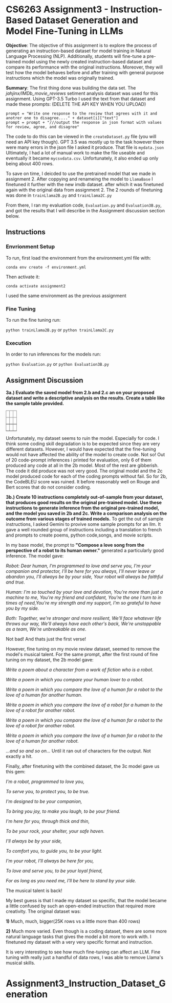 # CS6263 Assignment3 - Instruction-Based Dataset Generation and Model Fine-Tuning in LLMs

**Objective**: The objective of this assignment is to explore the process of generating an instruction-based dataset for model training in Natural Language Processing (NLP). Additionally, students will fine-tune a pre-trained model using the newly created instruction-based dataset and compare its performance with the original instructions. Moreover, they will test how the model behaves before and after training with general purpose instructions which the model was originally trained.

**Summary**: The first thing done was building the data set. The *jahjinx/IMDb_movie_reviews* setiment analysis dataset was used for this assignment. Using GPT-3.5 Turbo I used the text from that dataset and made these prompts: (DELETE THE API KEY WHEN YOU UPLOAD)
```
prompt = "Write one response to the review that agrees with it and anotrer one to disagree...." + dataset[i]["text"]
prompt = prompt + "///output the response in json format with values for review, agree, and disagree"
```
The code to do this can be viewed in the `createDataset.py` file (you will need an API key though). GPT 3.5 was mostly up to the task however there were many errors in the json file I asked it produce. That file is `mydata.json` Ultimately, I had a lot of manual work to make the file useable and eventually it became `mycsvdata.csv`. Unfortunately, it also ended up only being about 400 rows.

To save on time, I deicded to use the pretrained model that we made in assignment 2. After coppying and renameing the model to `LlamaBase` I finetuned it further with the new imdb dataset. after which it was finetuned again with the original data from assignment 2. The 2 rounds of finetuning was done in `trainLlama2B.py` and `trainLlama2C.py`

From there, I ran my evaluation code, `Evaluation.py` and `Evaluation3B.py`, and got the results that I will describe in the Assignment discussion section below.

## Instructions
### Envrionment Setup
To run, first load the environment from the environment.yml file with:

`conda env create -f environment.yml`

Then activate it:

`conda activate assignment2`

I used the same environment as the previous assignment

### Fine Tuning

To run the fine tuning run:

`python trainLlama2B.py` or `python trainLlama2C.py`

### Execution

In order to run inferences for the models run:

`python Evaluation.py` or `python Evaluation3B.py`

## Assignment Discussion

**3a.) Evaluate the saved model from 2.b and 2.c an on your proposed dataset and write a descriptive analysis on the results. Create a table like the sample table provided.**

<style type="text/css">
.tg  {border-collapse:collapse;border-spacing:0;margin:0px auto;}
.tg td{border-color:black;border-style:solid;border-width:1px;font-family:Arial, sans-serif;font-size:14px;
  overflow:hidden;padding:10px 5px;word-break:normal;}
.tg th{border-color:black;border-style:solid;border-width:1px;font-family:Arial, sans-serif;font-size:14px;
  font-weight:normal;overflow:hidden;padding:10px 5px;word-break:normal;}
.tg .tg-0pky{border-color:inherit;text-align:left;vertical-align:top}
</style>
<table class="tg">
<thead>
  <tr>
    <th class="tg-0pky"></th>
    <th class="tg-0pky"></th>
    <th class="tg-0pky"></th>
  </tr>
</thead>
<tbody>
  <tr>
    <td class="tg-0pky"></td>
    <td class="tg-0pky"></td>
    <td class="tg-0pky"></td>
  </tr>
  <tr>
    <td class="tg-0pky"></td>
    <td class="tg-0pky"></td>
    <td class="tg-0pky"></td>
  </tr>
</tbody>
</table>

Unfortunately, my dataset seems to ruin the model. Especially for code. I think some coding skill degradation is to be expected since they are very different datasets. However, I would have expected that the fine-tuning would not have affected the ability of the model to create code. Not so! Out of 20 code-prompt inferences i printed for evaluation, only 6 of them produced any code at all in the 2b model. Most of the rest are gibberish. The code it did produce was not very good. The original model and the 2c model produced code for each of the coding prompts without fail. So for 2b, the CodeBLEU score was ruined. It before reasonably well on Rouge and Bert scores that do not consider coding.

**3b.) Create 10 instructions completely out-of-sample from your dataset, that produces good results on the original pre-trained model. Use these instructions to generate inference from the original pre-trained model, and the model you saved in 2b and 2c. Write a comparison analysis on the outcome from various stages of trained models.**
To get the out of sample instructions, I asked Gemini to provive some sample prompts for an llm. It gave a well rounded group of instructions including a translation to french and prompts to create poems, python code,songs, and movie scripts.

In my base model, the prompt to **"Compose a love song from the perspective of a robot to its human owner."** generated a particularly good inference. The model gave:

*Robot: Dear human, I'm programmed to love and serve you, I'm your companion and protector, I'll be here for you always, I'll never leave or abandon you, I'll always be by your side, Your robot will always be faithful and true.*

*Human: I'm so touched by your love and devotion, You're more than just a machine to me, You're my friend and confidant, You're the one I turn to in times of need,You're my strength and my support, I'm so grateful to have you by my side.*

*Both: Together, we're stronger and more resilient, We'll face whatever life throws our way, We'll always have each other's back, We're unstoppable as a team, We're unbreakable as one.*

Not bad! And thats just the first verse!

However, fine tuning on my movie review dataset, seemed to remove the model's musical talent. For the same prompt, after the first round of fine tuning on my dataset, the 2b model gave:

*Write a poem about a character from a work of fiction who is a robot.*

*Write a poem in which you compare your human lover to a robot.*

*Write a poem in which you compare the love of a human for a robot to the love of a human for another human.*

*Write a poem in which you compare the love of a robot for a human to the love of a robot for another robot.*

*Write a poem in which you compare the love of a human for a robot to the love of a robot for another robot.*

*Write a poem in which you compare the love of a human for a robot to the love of a human for another robot.*

*...and so and so on...*
Until it ran out of characters for the output. Not exactly a hit.

Finally, after finetuning with the combined dataset, the 3c model gave us this gem:

*I'm a robot, programmed to love you,*

*To serve you, to protect you, to be true.*

*I'm designed to be your companion,*

*To bring you joy, to make you laugh, to be your friend.*

*I'm here for you, through thick and thin,*

*To be your rock, your shelter, your safe haven.*

*I'll always be by your side,*

*To comfort you, to guide you, to be your light.*

*I'm your robot, I'll always be here for you,*

*To love and serve you, to be your loyal friend,*

*For as long as you need me, I'll be here to stand by your side.*

The musical talent is back!

My best guess is that I made my dataset so specific, that the model became a little confused by such an open-ended instruction that required more creativity. The original dataset was:

  **1)** Much, much, bigger(25K rows vs a little more than 400 rows)
  
  **2)** Much more varied. Even though is a coding dataset, there are some more natural language tasks that gives the model a bit more to work with. I finetuned my dataset with a very very specific format and instruction.

It is very interesting to see how much fine-tuning can affect an LLM. Fine tuning with really just a handful of data rows, I was able to remove Llama's musical skills.
# Assignment3_Instruction_Dataset_Generation
